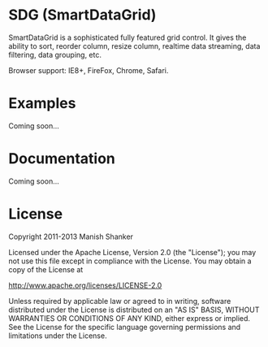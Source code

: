 SDG (SmartDataGrid)
===================

SmartDataGrid is a sophisticated fully featured grid control. It gives the ability to sort, reorder column, resize column, realtime data streaming, data filtering, data grouping, etc. 

Browser support: IE8+, FireFox, Chrome, Safari.

Examples
========

Coming soon...

Documentation
=============

Coming soon...

License
=======

Copyright 2011-2013 Manish Shanker

Licensed under the Apache License, Version 2.0 (the "License");
you may not use this file except in compliance with the License.
You may obtain a copy of the License at

http://www.apache.org/licenses/LICENSE-2.0

Unless required by applicable law or agreed to in writing, software
distributed under the License is distributed on an "AS IS" BASIS,
WITHOUT WARRANTIES OR CONDITIONS OF ANY KIND, either express or implied.
See the License for the specific language governing permissions and
limitations under the License.
